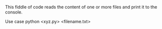 This fiddle of code reads the content of one or more files and print it to the console.

Use case
python <xyz.py> <filename.txt>